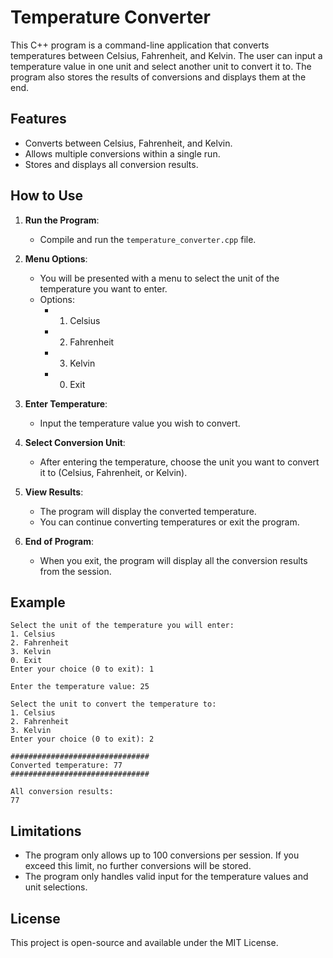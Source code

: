 # Temperature Converter

This C++ program is a command-line application that converts temperatures between Celsius, Fahrenheit, and Kelvin. The user can input a temperature value in one unit and select another unit to convert it to. The program also stores the results of conversions and displays them at the end.

## Features

- Converts between Celsius, Fahrenheit, and Kelvin.
- Allows multiple conversions within a single run.
- Stores and displays all conversion results.

## How to Use

1. **Run the Program**: 
   - Compile and run the `temperature_converter.cpp` file.
   
2. **Menu Options**:
   - You will be presented with a menu to select the unit of the temperature you want to enter.
   - Options:
     - 1. Celsius
     - 2. Fahrenheit
     - 3. Kelvin
     - 0. Exit
   
3. **Enter Temperature**:
   - Input the temperature value you wish to convert.

4. **Select Conversion Unit**:
   - After entering the temperature, choose the unit you want to convert it to (Celsius, Fahrenheit, or Kelvin).

5. **View Results**:
   - The program will display the converted temperature.
   - You can continue converting temperatures or exit the program.

6. **End of Program**:
   - When you exit, the program will display all the conversion results from the session.

## Example

```
Select the unit of the temperature you will enter:
1. Celsius
2. Fahrenheit
3. Kelvin
0. Exit
Enter your choice (0 to exit): 1

Enter the temperature value: 25

Select the unit to convert the temperature to:
1. Celsius
2. Fahrenheit
3. Kelvin
Enter your choice (0 to exit): 2

###############################
Converted temperature: 77
###############################

All conversion results:
77
```

## Limitations

- The program only allows up to 100 conversions per session. If you exceed this limit, no further conversions will be stored.
- The program only handles valid input for the temperature values and unit selections.

## License

This project is open-source and available under the MIT License.
